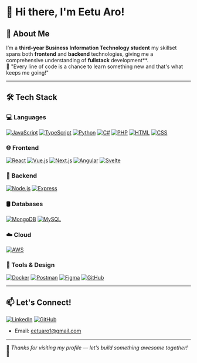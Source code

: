 # 👋 Hi there, I'm Eetu Aro!

## 💫 About Me  
I’m a **third-year Business Information Technology student** my skillset spans both **frontend** and **backend** technologies, giving me a comprehensive understanding of **fullstack** development**.    
🌱 "Every line of code is a chance to learn something new and that's what keeps me going!"

---

## 🛠️ Tech Stack

### 💻 Languages  
[![JavaScript](https://img.shields.io/badge/-JavaScript-F7DF1E?style=for-the-badge&logo=javascript&logoColor=000)](https://developer.mozilla.org/en-US/docs/Web/JavaScript)
[![TypeScript](https://img.shields.io/badge/-TypeScript-3178C6?style=for-the-badge&logo=typescript&logoColor=fff)](https://www.typescriptlang.org/)
[![Python](https://img.shields.io/badge/-Python-3776AB?style=for-the-badge&logo=python&logoColor=fff)](https://www.python.org/)
[![C#](https://img.shields.io/badge/-C%23-239120?style=for-the-badge&logo=c-sharp&logoColor=fff)](https://learn.microsoft.com/en-us/dotnet/csharp/)
[![PHP](https://img.shields.io/badge/-PHP-777BB4?style=for-the-badge&logo=php&logoColor=fff)](https://www.php.net/)
[![HTML](https://img.shields.io/badge/-HTML-E34F26?style=for-the-badge&logo=html5&logoColor=fff)](https://developer.mozilla.org/en-US/docs/Web/HTML)
[![CSS](https://img.shields.io/badge/-CSS-1572B6?style=for-the-badge&logo=css3&logoColor=fff)](https://developer.mozilla.org/en-US/docs/Web/CSS)

### 🌐 Frontend  
[![React](https://img.shields.io/badge/-React-61DAFB?style=for-the-badge&logo=react&logoColor=000)](https://reactjs.org/)
[![Vue.js](https://img.shields.io/badge/-Vue.js-4FC08D?style=for-the-badge&logo=vue.js&logoColor=fff)](https://vuejs.org/)
[![Next.js](https://img.shields.io/badge/-Next.js-000?style=for-the-badge&logo=next.js&logoColor=fff)](https://nextjs.org/)
[![Angular](https://img.shields.io/badge/-Angular-DD0031?style=for-the-badge&logo=angular&logoColor=fff)](https://angular.io/)
[![Svelte](https://img.shields.io/badge/-Svelte-FF3E00?style=for-the-badge&logo=svelte&logoColor=fff)](https://svelte.dev/)

### 🧩 Backend  
[![Node.js](https://img.shields.io/badge/-Node.js-339933?style=for-the-badge&logo=nodedotjs&logoColor=fff)](https://nodejs.org/)
[![Express](https://img.shields.io/badge/-Express-000?style=for-the-badge&logo=express&logoColor=fff)](https://expressjs.com/)

### 🛢️ Databases  
[![MongoDB](https://img.shields.io/badge/-MongoDB-47A248?style=for-the-badge&logo=mongodb&logoColor=fff)](https://www.mongodb.com/)
[![MySQL](https://img.shields.io/badge/-MySQL-4479A1?style=for-the-badge&logo=mysql&logoColor=fff)](https://www.mysql.com/)

### ☁️ Cloud  
[![AWS](https://img.shields.io/badge/-AWS-232F3E?style=for-the-badge&logo=amazon-aws&logoColor=fff)](https://aws.amazon.com/)

### 🧰 Tools & Design  
[![Docker](https://img.shields.io/badge/-Docker-2496ED?style=for-the-badge&logo=docker&logoColor=fff)](https://www.docker.com/)
[![Postman](https://img.shields.io/badge/-Postman-FF6C37?style=for-the-badge&logo=postman&logoColor=fff)](https://www.postman.com/)
[![Figma](https://img.shields.io/badge/-Figma-F24E1E?style=for-the-badge&logo=figma&logoColor=fff)](https://www.figma.com/)
[![GitHub](https://img.shields.io/badge/-GitHub-181717?style=for-the-badge&logo=github&logoColor=fff)](https://github.com/)

---

## 📫 Let's Connect!

[![LinkedIn](https://img.shields.io/badge/-LinkedIn-0A66C2?style=for-the-badge&logo=linkedin&logoColor=fff)](https://www.linkedin.com/in/eetuaro)
[![GitHub](https://img.shields.io/badge/-GitHub-181717?style=for-the-badge&logo=github&logoColor=fff)](https://github.com/eetuaro1)
- Email: eetuaro1@gmail.com

---

🌟 *Thanks for visiting my profile — let’s build something awesome together!* 🚀
